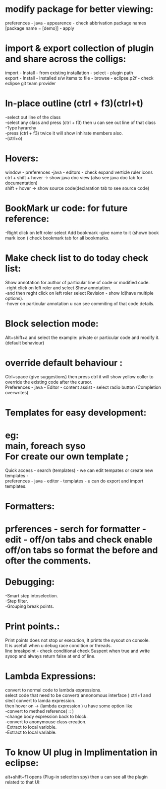 modify package for better viewing:
============
preferences - java - appearence - check abbrivation package names [package name = [demo]] - apply<br>

import & export collection of plugin and share across the colligs:
=======================
import - Install - from existing installation - select - plugin path <br>
export - Install - Installed s/w items to file - browse - eclipse.p2f - check eclipse git team provider<br>

In-place outline (ctrl + f3)(ctrl+t)
================
-select out line of the class<br>
-select any class and press (ctrl + f3) then u can see out line of that class<br>
-Type hyrarchy<br>
-press (ctrl + f3) twice it will show inhirate members also.<br>
-(ctrl+o)<br>

Hovers:
========
window - preferences -java - editors - check expand verticle ruler icons<br>
ctrl + shift + hover -> show java doc view (also see java doc tab for documentation)<br>
shift + hover -> show source code(declaration tab to see source code)<br>


BookMark ur code: for future reference:
========================================
-Right click on left roler select Add bookmark -give name to it (shown book mark icon ) check bookmark tab for all bookmarks.<br>

Make check list to do today check list:
========================================

Show annotation for author of particular line of code or modified code.<br>
-right click on left roler and select Show annotation.<br>
-and then reght click on  left roler select Revision - show Id(have multiple options).<br>
-hover on particular annotation u can see commiting of that code details.<br>

Block selection mode:
=====================
Alt+shift+a and select the example: private or particular code and modify it.(default behaviour)<br>

override default behaviour :
===================
Ctrl+space (give suggestions) then press ctrl it will show yellow coller to override the existing code after the cursor.<br>
Preferences - java - Editor - content assist - select radio button (Completion overwrites)<br>

Templates for easy development:
==========================
eg:<br>
 main, foreach syso<br>
For create our own template ;<br>
================
Quick access - search (templates) - we can edit tempates or create new templates - <br>
preferences - java - editor - templates - u can do export and import templates. <br>

Formatters:
=============
prferences - serch for formatter -edit - off/on tabs and check enable off/on tabs so format the before and ofter the comments.<br>
<br>
Debugging:
===========
-Smart step intoselection.<br>
-Step filter.<br>
-Grouping break points.<br>

Print points.:
===========
 Print points does not stop ur execution, It prints the sysout on console.<br>
 It is usefull when u debug race condition or threads.<br>
 line breakpoint - check conditional check Suspent when true and write sysop and always return false at end of line.<br>
 
 
 Lambda Expressions:
 ====================
 convert to normal code to lambda expressions.<br>
 select code that need to be convert( annonomous interface ) ctrl+1 and slect convert to lamda expression.<br>
 then hover on -> (lambda expression ) u have some option like <br>
 -convert to methed reference( :: )<br>
 -change body expression back to block.<br>
 -convert to anonymouse class creation.<br>
 -Extract to local varioble.<br>
 -Extract to local variable.<br>
 
 To know UI plug in Implimentation in eclipse:
 ======================
 alt+shift+f1 opens (Plug-in selection spy) then u can see all the plugin related to that UI:<br>
